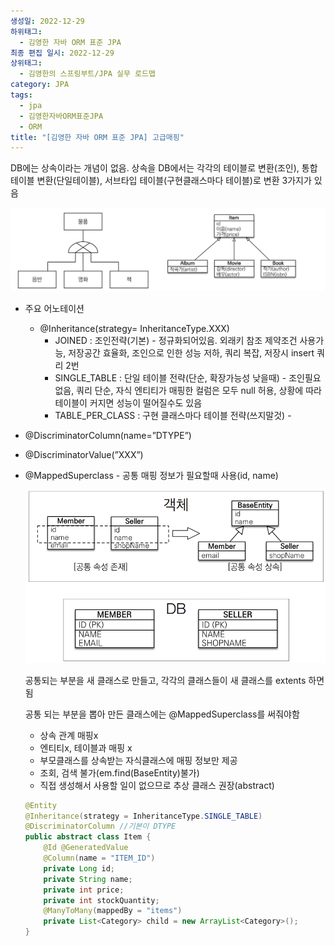 ```yaml
---
생성일: 2022-12-29
하위태그:
  - 김영한 자바 ORM 표준 JPA
최종 편집 일시: 2022-12-29
상위태그:
  - 김영한의 스프링부트/JPA 실무 로드맵
category: JPA
tags:
  - jpa
  - 김영한자바ORM표준JPA
  - ORM
title: "[김영한 자바 ORM 표준 JPA] 고급매핑"
---
```

DB에는 상속이라는 개념이 없음. 상속을 DB에서는 각각의 테이블로 변환(조인), 통합테이블 변환(단일테이블), 서브타입 테이블(구현클래스마다 테이블)로 변환 3가지가 있음

![images](/assets/images/김영한ORM/IMG-20240908185731.png)

- 주요 어노테이션
    - @Inheritance(strategy= InheritanceType.XXX)
        - JOINED : 조인전략(기본) - 정규화되어있음. 외래키 참조 제약조건 사용가능, 저장공간 효율화, 조인으로 인한 성능 저하, 쿼리 복잡, 저장시 insert 쿼리 2번
        - SINGLE_TABLE : 단일 테이블 전략(단순, 확장가능성 낮을때) - 조인필요없음, 쿼리 단순, 자식 엔티티가 매핑한 컬럼은 모두 null 허용, 상황에 따라 테이블이 커지면 성능이 떨어질수도 있음
        - TABLE_PER_CLASS : 구현 클래스마다 테이블 전략(쓰지말것) -
- @DiscriminatorColumn(name=”DTYPE”)
- @DiscriminatorValue(”XXX”)
- @MappedSuperclass - 공통 매핑 정보가 필요할때 사용(id, name)
    
    ![images](/assets/images/김영한ORM/IMG-20240908185731-1.png)
    
    공통되는 부분을 새 클래스로 만들고, 각각의 클래스들이 새 클래스를 extents 하면 됨
    
    공통 되는 부분을 뽑아 만든 클래스에는 @MappedSuperclass를 써줘야함
    
    - 상속 관계 매핑x
    - 엔티티x, 테이블과 매핑 x
    - 부모클래스를 상속받는 자식클래스에 매핑 정보만 제공
    - 조회, 검색 불가(em.find(BaseEntity)불가)
    - 직접 생성해서 사용할 일이 없으므로 추상 클래스 권장(abstract)
    
    ```java
    @Entity
    @Inheritance(strategy = InheritanceType.SINGLE_TABLE)
    @DiscriminatorColumn //기본이 DTYPE
    public abstract class Item {
        @Id @GeneratedValue
        @Column(name = "ITEM_ID")
        private Long id;
        private String name;
        private int price;
        private int stockQuantity;
        @ManyToMany(mappedBy = "items")
        private List<Category> child = new ArrayList<Category>();
    }
    ```